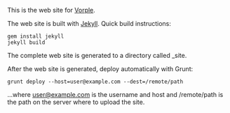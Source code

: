 This is the web site for [Vorple](http://vorple-if.com).

The web site is built with [Jekyll](http://jekyllrb.com/). Quick build instructions:

```
gem install jekyll
jekyll build
```

The complete web site is generated to a directory called \_site.
 
After the web site is generated, deploy automatically with Grunt:

```
grunt deploy --host=user@example.com --dest=/remote/path
```

...where user@example.com is the username and host and /remote/path is the
path on the server where to upload the site.